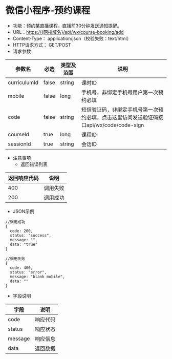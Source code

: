 # 微信小程序-预约课程

* 功能：预约某直播课程，直播前30分钟发送通知提醒。
* URL：[https://{网校域名}/api/wx/course-booking/add](https://{网校域名}/api/wx/course-booking/add)
* Content-Type： application/json（校验失败：text/html）
* HTTP请求方式： GET/POST
* 请求参数

| 参数名 | 必选 | 类型及范围 | 说明 |
| --- | --- | --- | --- |
| curriculumId | false | string | 课时ID |
| mobile | false | long | 手机号，非绑定手机号用户第一次预约必填 |
| code | false | string | 短信验证码，非绑定手机号第一次预约必填，点击这里访问发送验证码接口api/wx/code/code-sign |
| courseId | true | long | 课程ID |
| sessionId | true | string | 会话ID |

* 注意事项
  * 返回错误列表

| 返回响应代码 | 说明 |
| --- | --- |
| 400 | 调用失败 |
| 200 | 调用成功 |

* JSON示例

```
//调用成功
{
  code: 200,
  status: "success",
  message: "",
  data: "true"
}

```
```
//调用失败
{
  code: 400,
  status: "error",
  message: "blank mobile",
  data: ""
}

```

* 字段说明

| 字段 | 说明 |
| --- | --- |
| code | 响应代码 |
| status | 响应状态 |
| message | 响应信息 |
| data | 返回数据 |

